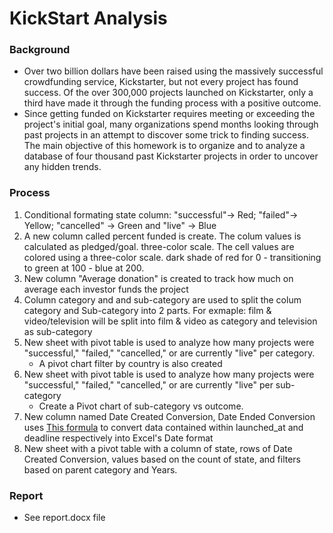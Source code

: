 # KickStart Analysis

### Background <br/>
- Over two billion dollars have been raised using the massively successful crowdfunding service, Kickstarter, but not every project has found success. Of the over 300,000 projects launched on Kickstarter, only a third have made it through the funding process with a positive outcome. 
- Since getting funded on Kickstarter requires meeting or exceeding the project's initial goal, many organizations spend months looking through past projects in an attempt to discover some trick to finding success. The main objective of this homework is to organize and to analyze a database of four thousand past Kickstarter projects in order to uncover any hidden trends.

### Process <br/>
1.  Conditional formating state column: "successful"-> Red; "failed"-> Yellow; "cancelled" -> Green and "live" -> Blue <br />
2. A new column called percent funded is create. The colum values is calculated as pledged/goal. three-color scale. The cell values are colored  using a three-color scale. dark shade of red for 0 - transitioning to green at 100 - blue at 200.<br />
3. New column "Average donation" is created to track how much on average each investor funds the project <br />
4. Column category and and sub-category  are used to split the colum category and Sub-category into 2 parts. For exmaple: film & video/television will be split into film & video as category and television as sub-category <br />
5.  New sheet with pivot table is used to analyze how many projects were "successful," "failed," "cancelled," or are currently "live" per category.
	- A pivot chart filter by country is also created<br />
6. New sheet with pivot table is used to analyze how many projects were "successful," "failed," "cancelled," or are currently "live" per sub-category <br />
	- Create a Pivot chart of sub-category vs outcome. 
 7. New column named Date Created Conversion, Date Ended Conversion uses [This formula](http://spreadsheetpage.com/index.php/tip/converting_unix_timestamps/) to convert data contained within launched_at and deadline respectively into Excel's Date format<br />
8. New sheet with a pivot table with a column of state, rows of Date Created Conversion, values based on the count of state, and filters based on parent category and Years.<br />
### Report <br/>
- See report.docx file